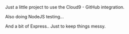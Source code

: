 <p>Just a little project to use the Cloud9 - GitHub integration.</p>
<p>Also doing NodeJS testing...</p>
<p>And a bit of Express.. Just to keep things messy.</p>
